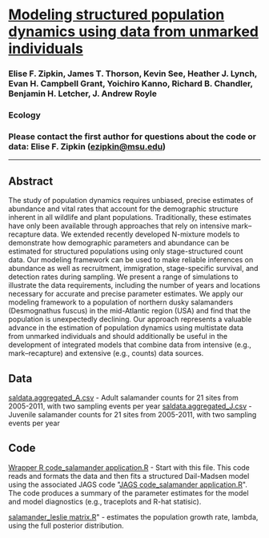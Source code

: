 # [Modeling structured population dynamics using data from unmarked individuals](https://onlinelibrary.wiley.com/doi/full/10.1890/13-1131.1)

### Elise F. Zipkin, James T. Thorson, Kevin See, Heather J. Lynch, Evan H. Campbell Grant, Yoichiro Kanno, Richard B. Chandler, Benjamin H. Letcher, J. Andrew Royle

### Ecology

### Please contact the first author for questions about the code or data: Elise F. Zipkin (ezipkin@msu.edu)
________________________________________________________________________________________________________________________________________

## Abstract
The study of population dynamics requires unbiased, precise estimates of abundance and vital rates that account for the demographic structure inherent in all wildlife and plant populations. Traditionally, these estimates have only been available through approaches that rely on intensive mark–recapture data. We extended recently developed N-mixture models to demonstrate how demographic parameters and abundance can be estimated for structured populations using only stage-structured count data. Our modeling framework can be used to make reliable inferences on abundance as well as recruitment, immigration, stage-specific survival, and detection rates during sampling. We present a range of simulations to illustrate the data requirements, including the number of years and locations necessary for accurate and precise parameter estimates. We apply our modeling framework to a population of northern dusky salamanders (Desmognathus fuscus) in the mid-Atlantic region (USA) and find that the population is unexpectedly declining. Our approach represents a valuable advance in the estimation of population dynamics using multistate data from unmarked individuals and should additionally be useful in the development of integrated models that combine data from intensive (e.g., mark–recapture) and extensive (e.g., counts) data sources.


## **Data**

[saldata.aggregated_A.csv](https://github.com/zipkinlab/Zipkin_etal_2014_Ecol/blob/master/saldata.aggregated_A.csv) - Adult salamander counts for 21 sites from 2005-2011, with two sampling events per year
[saldata.aggregated_J.csv](https://github.com/zipkinlab/Zipkin_etal_2014_Ecol/blob/master/saldata.aggregated_J.csv) - Juvenile salamander counts for 21 sites from 2005-2011, with two sampling events per year

## **Code**

[Wrapper R code_salamander application.R](https://github.com/zipkinlab/Zipkin_etal_2014_Ecol/blob/master/Wrapper%20R%20code_salamander%20application.R) - Start with this file. This code reads and formats the data and then fits a structured Dail-Madsen model using the associated JAGS code "[JAGS code_salamander application.R](https://github.com/zipkinlab/Zipkin_etal_2014_Ecol/blob/master/JAGS%20code_salamander%20application.R)". The code produces a summary of the parameter estimates for the model and model diagnostics (e.g., traceplots and R-hat statisic).

[salamander_leslie matrix.R](https://github.com/zipkinlab/Zipkin_etal_2014_Ecol/blob/master/salamander_leslie%20matrix.R)" - estimates the population growth rate, lambda, using the full posterior distribution.
